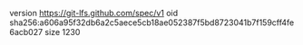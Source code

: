 version https://git-lfs.github.com/spec/v1
oid sha256:a606a95f32db6a2c5aece5cb18ae052387f5bd8723041b7f159cff4fe6acb027
size 1230
